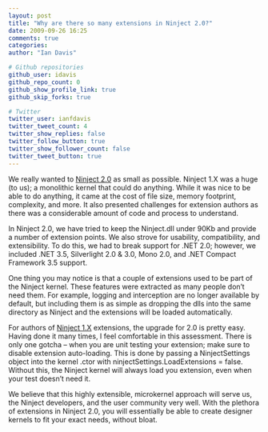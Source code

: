 ```yaml
---
layout: post
title: "Why are there so many extensions in Ninject 2.0?"
date: 2009-09-26 16:25
comments: true
categories: 
author: "Ian Davis"

# Github repositories
github_user: idavis
github_repo_count: 0
github_show_profile_link: true
github_skip_forks: true

# Twitter
twitter_user: ianfdavis
twitter_tweet_count: 4
twitter_show_replies: false
twitter_follow_button: true
twitter_show_follower_count: false
twitter_tweet_button: true
---
```

We really wanted to [Ninject 2.0](http://github.com/ninject/ninject) as small as possible. Ninject 1.X was a huge (to us); a monolithic kernel that could do anything. While it was nice to be able to do anything, it came at the cost of file size, memory footprint, complexity, and more. It also presented challenges for extension authors as there was a considerable amount of code and process to understand.

In Ninject 2.0, we have tried to keep the Ninject.dll under 90Kb and provide a number of extension points. We also strove for usability, compatibility, and extensibility. To do this, we had to break support for .NET 2.0; however, we included .NET 3.5, Silverlight 2.0 & 3.0, Mono 2.0, and .NET Compact Framework 3.5 support.

One thing you may notice is that a couple of extensions used to be part of the Ninject kernel. These features were extracted as many people don’t need them. For example, logging and interception are no longer available by default, but including them is as simple as dropping the dlls into the same directory as Ninject and the extensions will be loaded automatically.

For authors of [Ninject 1.X](http://github.com/ninject/ninject1) extensions, the upgrade for 2.0 is pretty easy. Having done it many times, I feel comfortable in this assessment. There is only one gotcha – when you are unit testing your extension; make sure to disable extension auto-loading. This is done by passing a NinjectSettings object into the kernel .ctor with ninjectSettings.LoadExtensions = false. Without this, the Ninject kernel will always load you extension, even when your test doesn’t need it.

We believe that this highly extensible, microkernel approach will serve us, the Ninject developers, and the user community very well. With the plethora of extensions in Ninject 2.0, you will essentially be able to create designer kernels to fit your exact needs, without bloat.